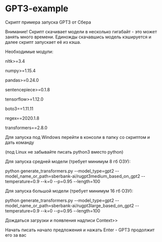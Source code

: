 # GPT3-example
Скрипт примера запуска GPT3 от Сбера

Внимание! Скрипт скачивает модели в несколько гигабайт - это может занять много времени. Единожды скачавшись модель кэшируется и далее скрипт запускает её из кэша.

Необходимые модули:

nltk>=3.4

numpy>=1.15.4

pandas>=0.24.0

sentencepiece>=0.1.8

tensorflow>=1.12.0

boto3==1.11.11

regex==2020.1.8

transformers==2.8.0



Для запуска под Windows перейти в консоли в папку со скриптом и дать команду


(под Linux не забывайте писать python3 вместо python)


Для запуска средней модели (требует минимум 8 гб ОЗУ):

python generate_transformers.py --model_type=gpt2 --model_name_or_path=sberbank-ai/rugpt3medium_based_on_gpt2 --temperature=0.9 --k=0 --p=0.95 --length=100


Для запуска большой модели (требует минимум 16 гб ОЗУ):

python generate_transformers.py --model_type=gpt2 --model_name_or_path=sberbank-ai/rugpt3large_based_on_gpt2 --temperature=0.9 --k=0 --p=0.95 --length=100


Дождаться загрузки и появления надписи Context>>


Начать писать начало предложения и нажать Enter - GPT3 продолжит его за вас

